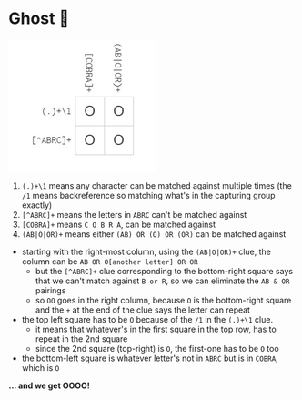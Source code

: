 # Ghost 👻

![ghost](/Beginner/solved-puzzle-images/ghost.jpg)

1. `(.)+\1` means any character can be matched against multiple times (the `/1` means backreference so matching what's in the capturing group exactly)
2. `[^ABRC]+` means the letters in `ABRC` can't be matched against
3. `[COBRA]+` means `C O B R A`, can be matched against
4. `(AB|O|OR)+` means either `(AB) OR (O) OR (OR)` can be matched against

- starting with the right-most column, using the `(AB|O|OR)+` clue, the column can be `AB OR O[another letter] OR OR`
  - but the `[^ABRC]+` clue corresponding to the bottom-right square says that we can't match against `B or R`, so we can eliminate the `AB & OR` pairings
  - so `OO` goes in the right column, because `O` is the bottom-right square and the `+` at the end of the clue says the letter can repeat
- the top left square has to be `O` because of the `/1` in the `(.)+\1` clue. 
  - it means that whatever's in the first square in the top row, has to repeat in the 2nd square
  - since the 2nd square (top-right) is `O`, the first-one has to be `O` too
- the bottom-left square is whatever letter's not in `ABRC` but is in `COBRA`, which is `O`
  
**... and we get OOOO!** 
